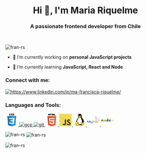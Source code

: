 <h1 align="center">Hi 👋, I'm Maria Riquelme</h1>
<h3 align="center">A passionate frontend developer from Chile</h3>

<img href="https://media.tenor.com/S59bPkT0pqcAAAAC/programming.gif" aling="right">

<p align="left"> <img src="https://komarev.com/ghpvc/?username=fran-rs&label=Profile%20views&color=0e75b6&style=flat" alt="fran-rs" /> </p>

- 🔭 I’m currently working on **personal JavaScript projects**

- 🌱 I’m currently learning **JavaScript, React and Node**

<h3 align="left">Connect with me:</h3>
<p align="left">
<a href="https://linkedin.com/in/https://www.linkedin.com/in/ma-francisca-riquelme/" target="blank"><img align="center" src="https://raw.githubusercontent.com/rahuldkjain/github-profile-readme-generator/master/src/images/icons/Social/linked-in-alt.svg" alt="https://www.linkedin.com/in/ma-francisca-riquelme/" height="30" width="40" /></a>
</p>

<h3 align="left">Languages and Tools:</h3>
<p align="left"> <a href="https://www.w3schools.com/css/" target="_blank" rel="noreferrer"> <img src="https://raw.githubusercontent.com/devicons/devicon/master/icons/css3/css3-original-wordmark.svg" alt="css3" width="40" height="40"/> </a> <a href="https://cloud.google.com" target="_blank" rel="noreferrer"> <img src="https://www.vectorlogo.zone/logos/google_cloud/google_cloud-icon.svg" alt="gcp" width="40" height="40"/> </a> <a href="https://git-scm.com/" target="_blank" rel="noreferrer"> <img src="https://www.vectorlogo.zone/logos/git-scm/git-scm-icon.svg" alt="git" width="40" height="40"/> </a> <a href="https://www.w3.org/html/" target="_blank" rel="noreferrer"> <img src="https://raw.githubusercontent.com/devicons/devicon/master/icons/html5/html5-original-wordmark.svg" alt="html5" width="40" height="40"/> </a> <a href="https://developer.mozilla.org/en-US/docs/Web/JavaScript" target="_blank" rel="noreferrer"> <img src="https://raw.githubusercontent.com/devicons/devicon/master/icons/javascript/javascript-original.svg" alt="javascript" width="40" height="40"/> </a> <a href="https://www.linux.org/" target="_blank" rel="noreferrer"> <img src="https://raw.githubusercontent.com/devicons/devicon/master/icons/linux/linux-original.svg" alt="linux" width="40" height="40"/> </a> <a href="https://www.mysql.com/" target="_blank" rel="noreferrer"> <img src="https://raw.githubusercontent.com/devicons/devicon/master/icons/mysql/mysql-original-wordmark.svg" alt="mysql" width="40" height="40"/> </a> <a href="https://nodejs.org" target="_blank" rel="noreferrer"> <img src="https://raw.githubusercontent.com/devicons/devicon/master/icons/nodejs/nodejs-original-wordmark.svg" alt="nodejs" width="40" height="40"/> </a> </p>

<p><img align="left" src="https://github-readme-stats.vercel.app/api/top-langs?username=fran-rs&show_icons=true&locale=en&layout=compact" alt="fran-rs" /></p>

<p>&nbsp;<img align="center" src="https://github-readme-stats.vercel.app/api?username=fran-rs&show_icons=true&locale=en" alt="fran-rs" /></p>

<p><img align="center" src="https://github-readme-streak-stats.herokuapp.com/?user=fran-rs&" alt="fran-rs" /></p>


<!--
# Hola!. Soy María Francisca Riquelme,
## Estoy aprendiendo nuevas tecnologías para ser **full-stack JavaScript developer**. Soy *Chilena* viviendo en  **Rapa Nui** .

# Actualmente:
## Participo del bootcamp de **Guillermo Rodas** y estoy postulando a **Laboratoria**.

# Estos son mis 5 comandos :
| Comando | Descripción                                                               |
----------|---------------------------------------------------------------------------|
| ls      | lista de contenido                                                        |
| git     | es un sistema de control de versiones distribuido                         |
| cd      | cambiar entre directorios                                                 |
| sudo    | permite a los usuarios no root ejecutar otros comandos Linux              |
| node    | es un entorno de ejecución JavaScript de código abierto y multiplataforma |


# Estos son mis alias mas usados:
```
alias findd="ls ~/ | grep $1"
alias mostused='history | awk '\''{print $2}'\'' | sort | uniq -c | sort -nr | head -n 10'
```
-->
 
<!--
### Hi there 👋


**fran-rs/fran-rs** is a ✨ _special_ ✨ repository because its `README.md` (this file) appears on your GitHub profile.

Here are some ideas to get you started:

- 🔭 I’m currently working on ...
- 🌱 I’m currently learning ...
- 👯 I’m looking to collaborate on ...
- 🤔 I’m looking for help with ...
- 💬 Ask me about ...
- 📫 How to reach me: ...
- 😄 Pronouns: ...
- ⚡ Fun fact: ...
-->
